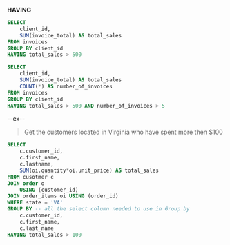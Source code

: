 **HAVING**

```SQL
SELECT
    client_id,
    SUM(invoice_total) AS total_sales
FROM invoices
GROUP BY client_id
HAVING total_sales > 500

```


```SQL
SELECT
    client_id,
    SUM(invoice_total) AS total_sales
    COUNT(*) AS number_of_invoices
FROM invoices
GROUP BY client_id
HAVING total_sales > 500 AND number_of_invoices > 5
```

--ex--
> Get the customers
>       located in Virginia
>       who have spent more then $100

```SQL
SELECT
    c.customer_id,
    c.first_name,
    c.lastname,
    SUM(oi.quantity*oi.unit_price) AS total_sales
FROM cusotmer c
JOIN order o
    USING (customer_id)
JOIN order_items oi USING (order_id)
WHERE state = 'VA'
GROUP BY -- all the select column needed to use in Group by
    c.customer_id,
    c.first_name,
    c.last_name
HAVING total_sales > 100
```
